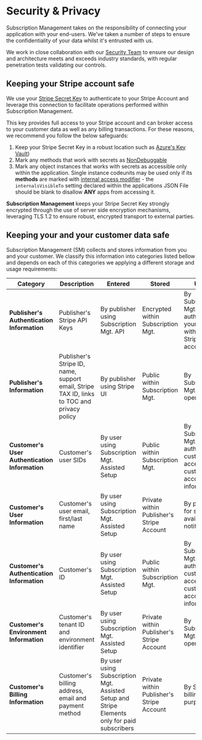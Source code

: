 # Security & Privacy
Subscription Management takes on the responsibility of connecting your application with your end-users. We've taken a number of steps to ensure the confidentiality of your data whilst it's entrusted with us.

We work in close collaboration with our [Security Team](https://theta.co.nz/cyber) to ensure our design and architecture meets and exceeds industry standards, with regular penetration tests validating our controls.

## Keeping your Stripe account safe
We use your [Stripe Secret Key](https://stripe.com/docs/keys#safe-keys) to authenticate to your Stripe Account and leverage this connection to facilitate  operations performed within Subscription Management.

This key provides full access to your Stripe account and can broker access to your customer data as well as any billing transactions. For these reasons, we recommend you follow the below safeguards:
1. Keep your Stripe Secret Key in a robust location such as [Azure's Key Vault](https://docs.microsoft.com/en-us/dynamics365/business-central/dev-itpro/developer/devenv-app-key-vault)) 
2. Mark any methods that work with secrets as [NonDebuggable](https://docs.microsoft.com/en-us/dynamics365/business-central/dev-itpro/developer/methods/devenv-nondebuggable-attribute)
3. Mark any object instances that works with secrets as accessible only within the application. Single instance codeunits may be used only if its **methods** are marked with [internal access modifier](https://docs.microsoft.com/en-us/dynamics365/business-central/dev-itpro/developer/devenv-using-access-modifiers) - the `internalsVisibleTo` setting declared within the applications JSON File should be blank to disallow **ANY** apps from accessing it.

**Subscription Management** keeps your Stripe Secret Key strongly encrypted through the use of server side encryption mechanisms, leveraging TLS 1.2 to ensure robust, encrypted transport to external parties.
## Keeping your and your customer data safe
Subscription Management (SM) collects and stores information from you and your customer. We classify this information into categories listed bellow and depends on each of this categories we applying a different storage and usage requirements:

Category | Description | Entered | Stored | Used 
-------- | ----------- | ------- | ------ | ----
**Publisher's Authentication Information** | Publisher's Stripe API Keys | By publisher using Subscription Mgt. API | Encrypted within Subscription Mgt. | By Subscription Mgt. to authorize your app with your Stripe account
**Publisher's Information** | Publisher's Stripe ID, name, support email, Stripe TAX ID, links to TOC and privacy policy | By publisher using Stripe UI | Public within Subscription Mgt. | By Subscription Mgt. to operate
**Customer's User Authentication Information** | Customer's user SIDs | By user using Subscription Mgt. Assisted Setup | Public within Subscription Mgt. | By Subscription Mgt. to authorize customer access to customer's account information
**Customer's User Information** | Customer's user email, first/last name | By user using Subscription Mgt. Assisted Setup | Private within Publisher's Stripe Account | By publisher for service availability notifications
**Customer's Authentication Information** | Customer's ID | By user using Subscription Mgt. Assisted Setup | Public within Subscription Mgt. | By Subscription Mgt. to authorize customer access to customer's account information
**Customer's Environment Information** | Customer's tenant ID and environment identifier | By user using Subscription Mgt. Assisted Setup | Private within Publisher's Stripe Account | By Subscription Mgt. to operate
**Customer's Billing Information** | Customer's billing address, email and payment method | By user using Subscription Mgt. Assisted Setup and Stripe Elements only for paid subscribers | Private within Publisher's Stripe Account | By Stripe to billing purposes

